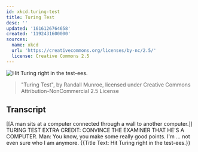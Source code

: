 ```yaml
---
id: xkcd.turing-test
title: Turing Test
desc: ''
updated: '1616126764658'
created: '1192431600000'
sources:
  name: xkcd
  url: 'https://creativecommons.org/licenses/by-nc/2.5/'
  license: Creative Commons 2.5
---
```

![Hit Turing right in the test-ees.](https://imgs.xkcd.com/comics/turing_test.png)
> "Turing Test", by Randall Munroe, licensed under Creative Commons Attribution-NonCommercial 2.5 License

## Transcript
[[A man sits at a computer connected through a wall to another computer.]]
TURING TEST EXTRA CREDIT: CONVINCE THE EXAMINER THAT HE'S A COMPUTER.
Man: You know, you make some really good points. I'm ... not even sure who I am anymore.
{{Title Text: Hit Turing right in the test-ees.}}
